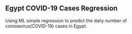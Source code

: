## Egypt COVID-19 Cases Regression
Using ML simple regression to predict the daily number of coronavirus(COVID-19) cases in Egypt.
